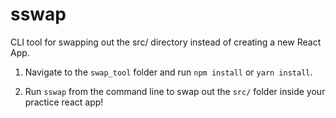 # sswap

CLI tool for swapping out the src/ directory instead of creating a new React App.

1. Navigate to the `swap_tool` folder and run `npm install` or `yarn install`.

2. Run `sswap` from the command line to swap out the `src/` folder inside your practice react app!